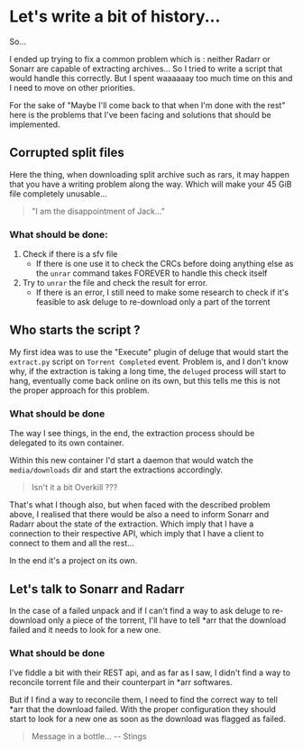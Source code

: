 # Let's write a bit of history...

So...

I ended up trying to fix a common problem which is : neither Radarr or Sonarr are capable
of extracting archives...
So I tried to write a script that would handle this correctly.
But I spent waaaaaay too much time on this and I need to move on other priorities.

For the sake
of "Maybe I'll come back to that when I'm done with the rest" here is the problems that I've
been facing and solutions that should be implemented.

## Corrupted split files

Here the thing, when downloading split archive such as rars, it may happen that you have a 
writing problem along the way. Which will make your 45 GiB file completely unusable...

>"I am the disappointment of Jack..."

### What should be done:

  1. Check if there is a sfv file
        * If there is one use it to check the CRCs before doing anything else as the `unrar` command
    takes FOREVER to handle this check itself
  1. Try to `unrar` the file and check the result for error.
        * If there is an error, I still need to make some research to check if it's feasible to
        ask deluge to re-download only a part of the torrent
        
## Who starts the script ?

My first idea was to use the "Execute" plugin of deluge that would start the `extract.py` script
on `Torrent Completed` event.
Problem is, and I don't know why, if the extraction is taking a long time, the `deluged` process
will start to hang, eventually come back online on its own, but this tells me this is not the 
proper approach for this problem.

### What should be done

The way I see things, in the end, the extraction process should be delegated to its own container.

Within this new container I'd start a daemon that would watch the `media/downloads` dir
and start the extractions accordingly.

> Isn't it a bit Overkill ???

That's what I though also, but when faced with the described problem above, I realised that 
there would be also a need to inform Sonarr and Radarr about the state of the extraction.
Which imply that I have a connection to their respective API, which imply that I have 
a client to connect to them and all the rest...

In the end it's a project on its own.

## Let's talk to Sonarr and Radarr

In the case of a failed unpack and if I can't find a way to ask deluge to re-download only a 
piece of the torrent, I'll have to tell *arr that the download failed and it needs to look for
a new one.

### What should be done

I've fiddle a bit with their REST api, and as far as I saw, I didn't find a way to
reconcile torrent file and their counterpart in *arr softwares.

But if I find a way to reconcile them, I need to find the correct way to tell *arr that
the download failed. With the proper configuration they should start to look for a new one
as soon as the download was flagged as failed.

> Message in a bottle... -- Stings